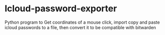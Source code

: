 # Icloud-password-exporter
Python program to Get coordinates of a mouse click, import copy and paste icloud passwords to a file, then convert it to be compatible with bitwarden

